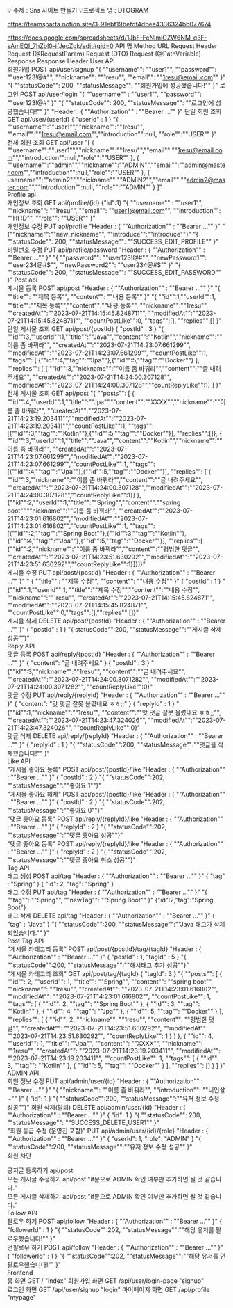💡 주제 : Sns 사이트 만들기
💡프로젝트 명 : DTOGRAM

https://teamsparta.notion.site/3-91ebf19befdf4dbea4336324bb077674

https://docs.google.com/spreadsheets/d/1JbF-FcNImiGZW6NM_q3F-sAmEQI_7hZbl0-ifJecZgk/edit#gid=0
API 명	Method	URL	Request Header	Request (@RequestParam)	Request (DTO)	Request (@PathVariable)	Response	Response Header
User APi								
회원가입	POST	api/user/signup			"{ ""username"": ""user1"",
 ""password"": ""user123!@#"", 
""nickname"": ""1resu"",
""email"": ""1resu@email.com"" }"		"{ ""statusCode"": 200, 
""statusMessage"": ""회원가입에 성공했습니다!"" }"	
로그인	POST	api/user/login			"{ ""username"" : ""user1"",
""password"": ""user123!@#” }"		"{ ""statusCode"": 200, 
""statusMessage"": ""로그인에 성공했습니다!"" }"	"Header : 
{ ""Authorization"" : ""Bearer ..."" }"
단일 회원 조회	GET	api/user/{userId}				{ "userId" : 1 }	"{ 
 ""username"":""user1"",""nickname"":""1resu"",
 ""email"":""1resu@email.com"",""introduction"":null,
 ""role"":""USER""
}"	
전체 회원 조회	GET	api/user					"[
 { ""username"":""user1"",""nickname"":""1resu"",""email"":""1resu@email.com"",""introduction"":null,""role"":""USER"" },
 { ""username"":""admin"",""nickname"":""ADMIN"",""email"":""admin@master.com"",""introduction"":null,""role"":""USER"" },
 { username"":""admin2"",""nickname"":""ADMIN2"",""email"":""admin2@master.com"",""introduction"":null,
  ""role"":""ADMIN"" }
]"	
Profile api								
개인정보 조회	GET	api/profile/{id}				{"id":1}	"{ ""username"" : ""user1"", ""nickname"": ""1resu"", 
""email"": ""user1@email.com"", ""introduction"": ""HI :D"", ""role"": ""USER"" }"	
개인정보 수정	PUT	api/profile	"Header : 
{ ""Authorization"" : ""Bearer ..."" }"		"{""nickname"":""new_nickname"", 
""introduce"":""introduce""}"		"{ ""statusCode"": 200, 
""statusMessage"": ""SUCCESS_EDIT_PROFILE"" }"	
비밀번호 수정	PUT	api/profile/password	"Header : 
{ ""Authorization"" : ""Bearer ..."" }"		"{ ""password"": ""user123!@#"",
""newPassword1"": ""user234@#$"",
""newPassword2"": ""user234@#$"" }"		"{ ""statusCode"": 200, 
""statusMessage"": ""SUCCESS_EDIT_PASSWORD"" }"	
Post api								
게시물 등록	POST	api/post	"Header : 
{ ""Authorization"" : ""Bearer ..."" }"		"{ ""title"": ""제목 등록"",
""content"": ""내용 등록"" }"		"{ ""id"":1,""userId"":1,
""title"":""제목 등록"",""content"":""내용 등록"", 
""nickname"":""1resu"",
""createdAt"":""2023-07-21T14:15:45.8248711"",
""modifiedAt"":""2023-07-21T14:15:45.8248711"",
""countPostLike"":0, ""tags"":[], ""replies"":[] }"	
단일 게시물 조회	GET	api/post/{postId}				{ "postId" : 3 }	"{ ""id"":3,""userId"":1,""title"":""Java"",""content"":""Kotlin"",""nickname"":""이름 좀 바꿔라"",
 ""createdAt"":""2023-07-21T14:23:07.661299"",
 ""modifiedAt"":""2023-07-21T14:23:07.661299"",
 ""countPostLike"":1,
 ""tags"": [ {""id"":4,""tag"":""Jpa""},{""id"":5,""tag"":""Docker""} ],
 ""replies"": [
  { ""id"":3,""nickname"":""이름 좀 바꿔라"",""content"":""글 내려주세요"", ""createdAt"":""2023-07-21T14:24:00.307128"",
   ""modifiedAt"":""2023-07-21T14:24:00.307128"",""countReplyLike"":1}
   ]
}"	
전체 게시물 조회	GET	api/post					"{ ""posts"": [ 
 { ""id"":4,""userId"":1,""title"":""Jpa"",""content"":""XXXX"",""nickname"":""이름 좀 바꿔라"",
  ""createdAt"":""2023-07-21T14:23:19.203411"",""modifiedAt"":""2023-07-21T14:23:19.203411"",""countPostLike"":1,
   ""tags"":[{""id"":3,""tag"":""Kotlin""},{""id"":5,""tag"":""Docker""}],
    ""replies"":[]},
 { ""id"":3,""userId"":1,""title"":""Java"",""content"":""Kotlin"",""nickname"":""이름 좀 바꿔라"",
  ""createdAt"":""2023-07-21T14:23:07.661299"",""modifiedAt"":""2023-07-21T14:23:07.661299"",""countPostLike"":1,
   ""tags"":[{""id"":4,""tag"":""Jpa""},{""id"":5,""tag"":""Docker""}],
    ""replies"": [ 
           { ""id"":3,""nickname"":""이름 좀 바꿔라"",""content"":""글 내려주세요"",
             ""createdAt"":""2023-07-21T14:24:00.307128"",""modifiedAt"":""2023-07-21T14:24:00.307128"",""countReplyLike"":1}] 
  },
  {""id"":2,""userId"":1,""title"":""Spring"",""content"":""spring boot"",""nickname"":""이름 좀 바꿔라"",
   ""createdAt"":""2023-07-21T14:23:01.616802"",""modifiedAt"":""2023-07-21T14:23:01.616802"",""countPostLike"":1,
   ""tags"":[{""id"":2,""tag"":""Spring Boot""},{""id"":3,""tag"":""Kotlin""},{""id"":4,""tag"":""Jpa""},{""id"":5,""tag"":""Docker""}],
    ""replies"":[
           {""id"":2,""nickname"":""이름 좀 바꿔라"",""content"":""평범한 댓글"",
            ""createdAt"":""2023-07-21T14:23:51.630292"",""modifiedAt"":""2023-07-21T14:23:51.630292"",""countReplyLike"":1}]}]}"	
게시물 수정	PUT	api/post/{postId}	"Header : 
{ ""Authorization"" : ""Bearer ..."" }"		"
{ ""title"" : ""제목 수정"", 
""content"": ""내용 수정"" }"	{ "postId" : 1 }	"{""id"":1,""userId"":1,
""title"":""제목 수정"",""content"":""내용 수정"",
""nickname"":""1resu"",
""createdAt"":""2023-07-21T14:15:45.824871"",
""modifiedAt"":""2023-07-21T14:15:45.824871"",
""countPostLike"":0,""tags"":[],""replies"":[]}"	
게시물 삭제	DELETE	api/post/{postId}	"Header : 
{ ""Authorization"" : ""Bearer ..."" }"			{ "postId" : 1 }	"{ statusCode"":200, 
""statusMessage"":""게시글 삭제 성공""}"	
Reply API								
댓글 등록	POST	api/reply/{postId}	"Header : 
{ ""Authorization"" : ""Bearer ..."" }"		{ "content": "글 내려주세요" }	{ "postId" : 3 }	"{""id"":3,""nickname"":""1resu"",
""content"":""글 내려주세요"",
""createdAt"":""2023-07-21T14:24:00.3071282"",
""modifiedAt"":""2023-07-21T14:24:00.3071282"",
""countReplyLike"":0}"	
댓글 수정	PUT	api/reply/{replyId}	"Header : 
{ ""Authorization"" : ""Bearer ..."" }"		{ "content": "앗 댓글 잘못 올렸네요 ㅎㅎ;;" }	{ "replyId" : 1 }	"{""id"":1,""nickname"":""1resu"",
""content"":""앗 댓글 잘못 올렸네요 ㅎㅎ;;"",
""createdAt"":""2023-07-21T14:23:47.324026"",
""modifiedAt"":""2023-07-21T14:23:47.324026"",
""countReplyLike"":0}"	
댓글 삭제	DELETE	api/reply/{replyId}	"Header : 
{ ""Authorization"" : ""Bearer ..."" }"			{ "replyId" : 1 }	"{ ""statusCode"":200, 
""statusMessage"":""댓글을 삭제했습니다!"" }"	
Like API								
"게시물 좋아요
등록"	POST	api/post/{postId}/like	"Header : 
{ ""Authorization"" : ""Bearer ..."" }"			{ "postId" : 2 }	"{ ""statusCode"":202, 
""statusMessage"":""좋아요 1""}"	
"게시물 좋아요
해제"	POST	api/post/{postId}/like	"Header : 
{ ""Authorization"" : ""Bearer ..."" }"			{ "postId" : 2 }	"{ ""statusCode"":202, 
""statusMessage"":""좋아요 0""}"	
"댓글 좋아요
등록"	POST	api/reply/{replyId}/like	"Header : 
{ ""Authorization"" : ""Bearer ..."" }"			{ "replyId" : 2 }	"{ ""statusCode"":202, 
""statusMessage"":""댓글 좋아요 성공""}"	
"댓글 좋아요
등록"	POST	api/reply/{replyId}/like	"Header : 
{ ""Authorization"" : ""Bearer ..."" }"			{ "replyId" : 2 }	"{ ""statusCode"":202, 
""statusMessage"":""댓글 좋아요 취소 성공""}"	
Tag API								
태그 생성	POST	api/tag	"Header : 
{ ""Authorization"" : ""Bearer ..."" }"		{ "tag" : "Spring" }		{ "id": 2, "tag": "Spring" }	
태그 수정	PUT	api/tag	"Header : 
{ ""Authorization"" : ""Bearer ..."" }"		"{ ""tag"": ""Spring"", 
""newTag"": ""Spring Boot"" }"		{"id":2,"tag":"Spring Boot"}	
태그 삭제	DELETE	api/tag	"Header : 
{ ""Authorization"" : ""Bearer ..."" }"		{ "tag" : "Java" }		"{ ""statusCode"":200,
""statusMessage"":""Java 태그가 삭제되었습니다."" }"	
Post Tag API								
"게시물 카테고리
등록"	POST	api/post/{postId}/tag/{tagId}	"Header : 
{ ""Authorization"" : ""Bearer ..."" }"			{ "postId" : 1, "tagId" : 5 }	"{ ""statusCode"":200, 
""statusMessage"":""해시태그 추가 성공""}"	
"게시물 카테고리
조회"	GET	api/post/tag/{tagId}				{ "tagId": 3 }	"{ ""posts"": [
 { ""id"": 2, ""userId"": 1, ""title"": ""Spring"", ""content"": ""spring boot"",
 ""nickname"": ""1resu"",
 ""createdAt"": ""2023-07-21T14:23:01.616802"",
 ""modifiedAt"": ""2023-07-21T14:23:01.616802"",
 ""countPostLike"": 1,
 ""tags"": [ { ""id"": 2, ""tag"": ""Spring Boot"" }, { ""id"": 3, ""tag"": ""Kotlin"" }, { ""id"": 4, ""tag"": ""Jpa"" }, { ""id"": 5, ""tag"": ""Docker"" } ],
 ""replies"": [ 
  { ""id"": 2, ""nickname"": ""1resu"", ""content"": ""평범한 댓글"", 
      ""createdAt"": ""2023-07-21T14:23:51.630292"", ""modifiedAt"": ""2023-07-21T14:23:51.630292"", 
      ""countReplyLike"": 1 } 
   ] },
 { ""id"": 4, ""userId"": 1, ""title"": ""Jpa"", ""content"": ""XXXX"",
 ""nickname"": ""1resu"",
 ""createdAt"": ""2023-07-21T14:23:19.203411"",
 ""modifiedAt"": ""2023-07-21T14:23:19.203411"",
 ""countPostLike"": 1, ""tags"": [ { ""id"": 3, ""tag"": ""Kotlin"" }, { ""id"": 5, ""tag"": ""Docker"" } ],
 ""replies"": [] }
] }"	
ADMIN API								
회원 정보 수정	PUT	api/admin/user/{id}	"Header : 
{ ""Authorization"" : ""Bearer ..."" }"	 	"{ ""nickname"": ""이름 좀 바꿔라"",
 ""introduction"": ""니인살~"" }"	{ "id": 1 }	"{ ""statusCode"":200,
""statusMessage"":""유저 정보 수정 성공""}"	
회원 삭제(탈퇴)	DELETE	api/admin/user/{id}	"Header : 
{ ""Authorization"" : ""Bearer ..."" }"			{ "id": 1 }	"{ ""statusCode"": 200, 
""statusMessage"": ""SUCCESS_DELETE_USER1"" }"	
"회원 등급 수정 
(운영진 포함)"	PUT	api/admin/user/{id}/{role}	"Header : 
{ ""Authorization"" : ""Bearer ..."" }"			{ "userId": 1, "role": "ADMIN" }	"{ ""statusCode"":200,
 ""statusMessage"":""유저 정보 수정 성공"" }"	
회원 차단								
								
공지글 등록하기		api/post						
모든 게시글 수정하기		api/post	"if문으로 ADMIN 확인 여부만
 추가하면 될 것 같습니다."					
모든 게시글 삭제하기		api/post	"if문으로 ADMIN 확인 여부만
 추가하면 될 것 같습니다."					
Follow API								
팔로우 하기	POST	api/follow	"Header : 
{ ""Authorization"" : ""Bearer ..."" }"	{ "followerId" : 1 }			"{ ""statusCode"":202,
""statusMessage"":""해당 유저를 팔로우했습니다!"" }"	
언팔로우 하기	POST	api/follow	"Header : 
{ ""Authorization"" : ""Bearer ..."" }"	{ "followerId" : 1 }			"{ ""statusCode"":202,
""statusMessage"":""해당 유저를 언팔로우했습니다!"" }"	
Frontend								
홈 화면	GET	/					"index"	
회원가입 화면	GET	/api/user/login-page					"signup"	
로그인 화면	GET	/api/user/signup					"login"	
마이페이지 화면	GET	/api/profile					"mypage"	
